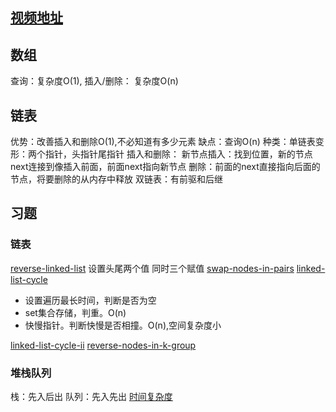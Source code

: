## [视频地址](https://www.bilibili.com/video/BV1jb41177EU?p=5)
## 数组
查询：复杂度O(1), 插入/删除： 复杂度O(n)
## 链表
优势：改善插入和删除O(1),不必知道有多少元素
缺点：查询O(n)
种类：单链表变形：两个指针，头指针尾指针
插入和删除： 
新节点插入：找到位置，新的节点next连接到像插入前面，前面next指向新节点
删除：前面的next直接指向后面的节点，将要删除的从内存中释放
双链表：有前驱和后继
## 习题
### 链表
[reverse-linked-list](https://leetcode-cn.com/problems/reverse-linked-list/)
设置头尾两个值
同时三个赋值
[swap-nodes-in-pairs](https://leetcode-cn.com/problems/swap-nodes-in-pairs/)
[linked-list-cycle](https://leetcode-cn.com/problems/linked-list-cycle/)
* 设置遍历最长时间，判断是否为空
* set集合存储，判重。O(n)
* 快慢指针。判断快慢是否相撞。O(n),空间复杂度小
  
[linked-list-cycle-ii](https://leetcode-cn.com/problems/linked-list-cycle/)
[reverse-nodes-in-k-group](https://leetcode-cn.com/problems/reverse-nodes-in-k-group/)
### 堆栈队列
栈：先入后出
队列：先入先出
[时间复杂度](http://www.bigocheatsheet.com)